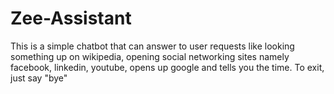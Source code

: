 # Zee-Assistant
This is a simple chatbot that can answer to user requests like looking something up on wikipedia, opening social networking sites namely facebook, linkedin, youtube, opens up google and tells you the time.
To exit, just say "bye"
